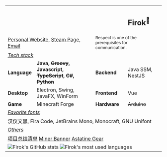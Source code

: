 <table>
<tr>
    <td colspan="3"></td>
    <td>
        <h2>Firok<sup>💖</sup></h2>
    </td>
</tr>
<tr>
  <td colspan="2">
    <a href="https://arc.firok.space/" target="_blank">Personal Website</a>,
    <a href="https://steamcommunity.com/id/s2lab_firok" target="_blank">Steam Page</a>,
    <a href="mailto:firok@qq.com">Email</a>
  </td>
    <td colspan="2">
        <sup>Respect is one of the prerequisites for communication.</sup>
    </td>
</tr>
<tr>
  <td colspan="4">
    <i><u>Tech stack</u></i>
  </td>
</tr>
<tr>
  <td>
    <b>Language</b>
  </td>
  <td>
    <b>Java, <del>Groovy</del>, Javascript, <del>TypeScript</del>, <del>C#</del>, <del>Python</del></b>
  </td>
  <td>
    <b>Backend</b>
  </td>
  <td>
    Java SSM, NestJS
  </td>
</tr>
<tr>
  <td>
    <b>Desktop</b>
  </td>
  <td>
    Electron, Swing, JavaFX, WinForm
  </td>
  <td>
    <b>Frontend</b>
  </td>
  <td>
    Vue
  </td>
</tr>
<tr>
  <td>
    <b>Game</b>
  </td>
  <td>
    Minecraft Forge
  </td>
  <td>
    <b>Hardware</b>
  </td>
  <td>
    <del>Arduino</del>
  </td></tr>
<tr>
  <td colspan="4">
    <i><u>Favorite fonts</u></i>
  </td>
</tr>
<tr>
  <td colspan="4">
    汉仪文黑, Fira Code, JetBrains Mono, Monocraft, GNU Unifont
  </td>
</tr>
<tr>
  <td colspan="4">
    <i><u>Others</u></i>
  </td>
</tr>
<tr>
    <td colspan="4">
        <a href="https://github.com/FirokOtaku/FirokOtaku/blob/main/project-summary-list.md">项目总结清单</a>
        <a href="https://miner-banner.firok.space/">Miner Banner</a>
        <a href="https://astatine-gear.firok.space/">Astatine Gear</a>
    </td>
</tr>
<tr>
  <td colspan="4">
    <!-- https://github.com/anuraghazra/github-readme-stats -->
    <img src="https://github-readme-stats.vercel.app/api?username=FirokOtaku&count_private=true&show_icons=true&theme=tokyonight)](https://github.com/anuraghazra/github-readme-stats" alt="Firok's GitHub stats">
    <img src="https://github-readme-stats.vercel.app/api/top-langs/?username=FirokOtaku&layout=compact&hide=css" alt="Firok's most used languages">
  </td>
</tr>
</table>
